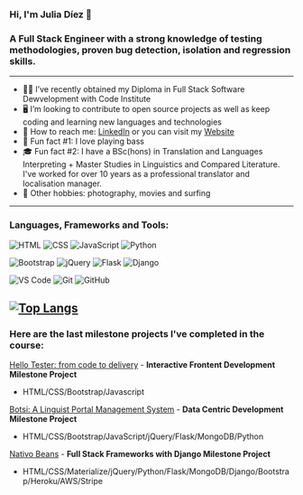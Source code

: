 ### Hi, I'm Julia Díez 👋
### A Full Stack Engineer with a strong knowledge of testing methodologies, proven bug detection, isolation and regression skills.

---

- 👩‍💻 I’ve recently obtained my Diploma in Full Stack Software Dewvelopment with Code Institute
- 🖥 I’m looking to contribute to open source projects as well as keep coding and learning new languages and technologies
- 📨 How to reach me: [LinkedIn](https://www.linkedin.com/in/juliadiezlopez/) or you can visit my [Website](https://www.juliadiezlopez.com) 
- 🎸 Fun fact #1: I love playing bass 
- 🎓 Fun fact #2: I have a BSc(hons) in Translation and Languages Interpreting + Master Studies in Linguistics and Compared Literature. I've worked for over 10 years as a professional translator and localisation manager.
- 📸 Other hobbies: photography, movies and surfing

---

### Languages, Frameworks and Tools:

![HTML](https://img.shields.io/badge/-HTML5-E34F26?logo=html5&logoColor=white&style=for-the-badge)
![CSS](https://img.shields.io/badge/-CSS3-1572B6?logo=css3&logoColor=white&style=for-the-badge)
![JavaScript](https://img.shields.io/badge/-JavaScript-F7DF1E?logo=javascript&logoColor=white&style=for-the-badge)
![Python](https://img.shields.io/badge/-Python-3776AB?logo=python&logoColor=white&style=for-the-badge)

![Bootstrap](https://img.shields.io/badge/-Bootstrap-7952B3?logo=bootstrap&logoColor=white&style=for-the-badge)
![jQuery](https://img.shields.io/badge/-jQuery-0769AD?logo=jquery&logoColor=white&style=for-the-badge)
![Flask](https://img.shields.io/badge/-Flask-000000?logo=flask&logoColor=white&style=for-the-badge)
![Django](https://img.shields.io/badge/-Django-092E20?logo=django&logoColor=white&style=for-the-badge)

![VS Code](https://img.shields.io/badge/-VS%20Code-007ACC?logo=visual-studio-code&logoColor=white&style=for-the-badge)
![Git](https://img.shields.io/badge/-Git-F05032?logo=git&logoColor=white&style=for-the-badge)
![GitHub](https://img.shields.io/badge/-GitHub-181717?logo=github&logoColor=white&style=for-the-badge)

[![Top Langs](https://github-readme-stats.vercel.app/api/top-langs/?username=KirstChat&layout=compact&theme=dark)](https://github.com/KirstChat/github-readme-stats)
---

### Here are the last milestone projects I've completed in the course:
  
[Hello Tester: from code to delivery](https://github.com/Julia-IO/Interactive_Frontend_Development_Milestone_Project_Hello_Tester) - **Interactive Frontent Development Milestone Project** 
- HTML/CSS/Bootstrap/Javascript

[Botsi: A Linguist Portal Management System](https://github.com/Julia-IO/Linguist_Portal) - **Data Centric Development Milestone Project**
- HTML/CSS/Bootstrap/JavaScript/jQuery/Flask/MongoDB/Python

[Nativo Beans](https://github.com/Julia-IO/nativo_beans) - **Full Stack Frameworks with Django Milestone Project**
- HTML/CSS/Materialize/jQuery/Python/Flask/MongoDB/Django/Bootstrap/Heroku/AWS/Stripe
